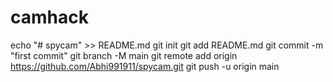# camhack
echo "# spycam" >> README.md git init git add README.md git commit -m "first commit" git branch -M main git remote add origin https://github.com/Abhi991911/spycam.git git push -u origin main
